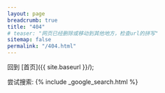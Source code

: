 ```yaml
---
layout: page
breadcrumb: true
title: "404"
# teaser: "网页已经删除或移动到其他地方，检查url的拼写"
sitemap: false
permalink: "/404.html"
---
```


回到 [首页]({{ site.baseurl }}/);  

尝试搜索:
{% include _google_search.html %}
